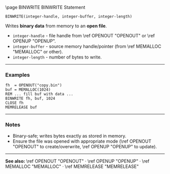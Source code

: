 \page BINWRITE BINWRITE Statement

```basic
BINWRITE(integer-handle, integer-buffer, integer-length)
```

Writes **binary data** from memory to an **open file**.

* `integer-handle` - file handle from \ref OPENOUT "OPENOUT" or \ref OPENUP "OPENUP".
* `integer-buffer` - source memory handle/pointer (from \ref MEMALLOC "MEMALLOC" or other).
* `integer-length` - number of bytes to write.

---

### Examples

```basic
fh  = OPENOUT("copy.bin")
buf = MEMALLOC(1024)
REM ... fill buf with data ...
BINWRITE fh, buf, 1024
CLOSE fh
MEMRELEASE buf
```

---

### Notes

* Binary-safe; writes bytes exactly as stored in memory.
* Ensure the file was opened with appropriate mode (\ref OPENOUT "OPENOUT" to create/overwrite, \ref OPENUP "OPENUP" to update).

---

**See also:**
\ref OPENOUT "OPENOUT" · \ref OPENUP "OPENUP" · \ref MEMALLOC "MEMALLOC" · \ref MEMRELEASE "MEMRELEASE"
